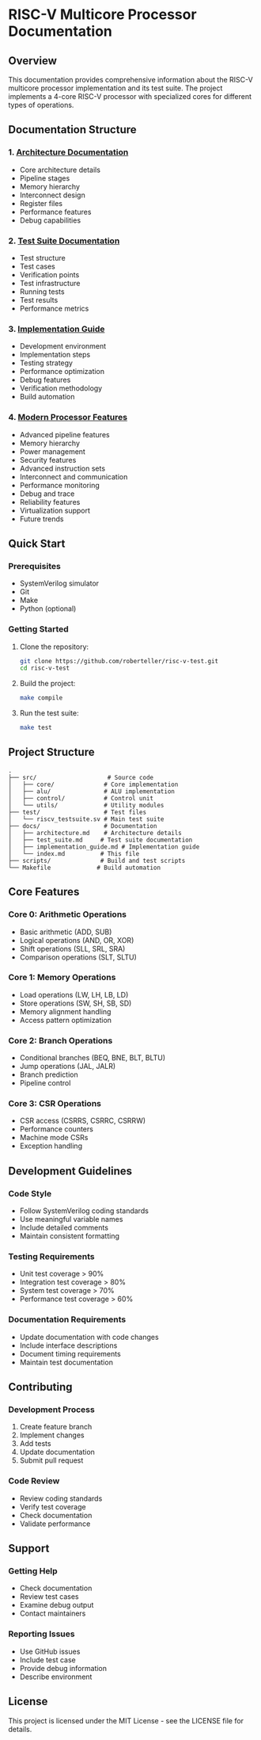 # RISC-V Multicore Processor Documentation

## Overview

This documentation provides comprehensive information about the RISC-V multicore processor implementation and its test suite. The project implements a 4-core RISC-V processor with specialized cores for different types of operations.

## Documentation Structure

### 1. [Architecture Documentation](architecture.md)
- Core architecture details
- Pipeline stages
- Memory hierarchy
- Interconnect design
- Register files
- Performance features
- Debug capabilities

### 2. [Test Suite Documentation](test_suite.md)
- Test structure
- Test cases
- Verification points
- Test infrastructure
- Running tests
- Test results
- Performance metrics

### 3. [Implementation Guide](implementation_guide.md)
- Development environment
- Implementation steps
- Testing strategy
- Performance optimization
- Debug features
- Verification methodology
- Build automation

### 4. [Modern Processor Features](modern_features.md)
- Advanced pipeline features
- Memory hierarchy
- Power management
- Security features
- Advanced instruction sets
- Interconnect and communication
- Performance monitoring
- Debug and trace
- Reliability features
- Virtualization support
- Future trends

## Quick Start

### Prerequisites
- SystemVerilog simulator
- Git
- Make
- Python (optional)

### Getting Started
1. Clone the repository:
   ```bash
   git clone https://github.com/roberteller/risc-v-test.git
   cd risc-v-test
   ```

2. Build the project:
   ```bash
   make compile
   ```

3. Run the test suite:
   ```bash
   make test
   ```

## Project Structure

```
.
├── src/                    # Source code
│   ├── core/              # Core implementation
│   ├── alu/               # ALU implementation
│   ├── control/           # Control unit
│   └── utils/             # Utility modules
├── test/                  # Test files
│   └── riscv_testsuite.sv # Main test suite
├── docs/                  # Documentation
│   ├── architecture.md    # Architecture details
│   ├── test_suite.md     # Test suite documentation
│   ├── implementation_guide.md # Implementation guide
│   └── index.md          # This file
├── scripts/              # Build and test scripts
└── Makefile             # Build automation
```

## Core Features

### Core 0: Arithmetic Operations
- Basic arithmetic (ADD, SUB)
- Logical operations (AND, OR, XOR)
- Shift operations (SLL, SRL, SRA)
- Comparison operations (SLT, SLTU)

### Core 1: Memory Operations
- Load operations (LW, LH, LB, LD)
- Store operations (SW, SH, SB, SD)
- Memory alignment handling
- Access pattern optimization

### Core 2: Branch Operations
- Conditional branches (BEQ, BNE, BLT, BLTU)
- Jump operations (JAL, JALR)
- Branch prediction
- Pipeline control

### Core 3: CSR Operations
- CSR access (CSRRS, CSRRC, CSRRW)
- Performance counters
- Machine mode CSRs
- Exception handling

## Development Guidelines

### Code Style
- Follow SystemVerilog coding standards
- Use meaningful variable names
- Include detailed comments
- Maintain consistent formatting

### Testing Requirements
- Unit test coverage > 90%
- Integration test coverage > 80%
- System test coverage > 70%
- Performance test coverage > 60%

### Documentation Requirements
- Update documentation with code changes
- Include interface descriptions
- Document timing requirements
- Maintain test documentation

## Contributing

### Development Process
1. Create feature branch
2. Implement changes
3. Add tests
4. Update documentation
5. Submit pull request

### Code Review
- Review coding standards
- Verify test coverage
- Check documentation
- Validate performance

## Support

### Getting Help
- Check documentation
- Review test cases
- Examine debug output
- Contact maintainers

### Reporting Issues
- Use GitHub issues
- Include test case
- Provide debug information
- Describe environment

## License

This project is licensed under the MIT License - see the LICENSE file for details. 